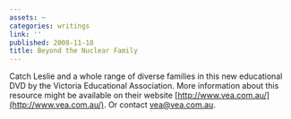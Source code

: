 ```yaml
---
assets: ~
categories: writings
link: ''
published: 2008-11-18
title: Beyond the Nuclear Family
---
```

Catch Leslie and a whole range of diverse families in this new
educational DVD by the Victoria Educational Association. More
information about this resource might be available on their website [http://www.vea.com.au/](http://www.vea.com.au/).
Or contact [vea@vea.com.au](mailto:vea@vea.com.au).